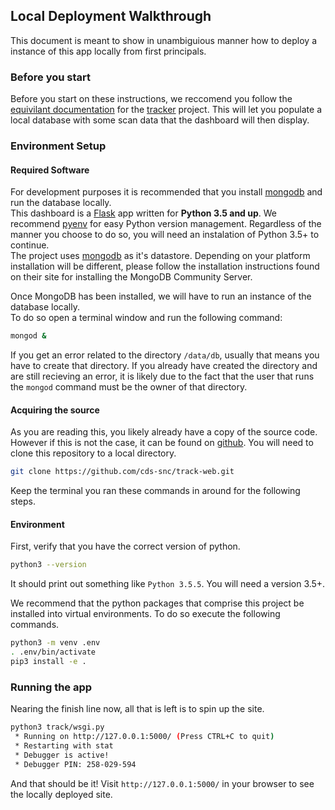 ## Local Deployment Walkthrough

This document is meant to show in unambiguious manner how to deploy a instance of this app locally from first principals.

### Before you start

Before you start on these instructions, we reccomend you follow the [equivilant documentation](https://github.com/cds-snc/tracker/blob/master/docs/local-instructions.md) for the [tracker](https://github.com/cds-snc/tracker) project. This will let you populate a local database with some scan data that the dashboard will then display.

### Environment Setup

#### Required Software

For development purposes it is recommended that you install [mongodb](https://www.mongodb.com/) and run the database locally.  
This dashboard is a [Flask](http://flask.pocoo.org/) app written for **Python 3.5 and up**. We recommend [pyenv](https://github.com/pyenv/pyenv) for easy Python version management. Regardless of the manner you choose to do so, you will need an instalation of Python 3.5+ to continue.  
The project uses [mongodb](https://www.mongodb.com/) as it's datastore. Depending on your platform installation will be different, please follow the installation instructions found on their site for installing the MongoDB Community Server.

Once MongoDB has been installed, we will have to run an instance of the database locally.  
To do so open a terminal window and run the following command:
```bash
mongod &
```

If you get an error related to the directory `/data/db`, usually that means you have to create that directory. If you already have created the directory and are still recieving an error, it is likely due to the fact that the user that runs the `mongod` command must be the owner of that directory.

#### Acquiring the source

As you are reading this, you likely already have a copy of the source code. However if this is not the case, it can be found on [github](https://github.com/cds-snc/track-web). You will need to clone this repository to a local directory.
```bash
git clone https://github.com/cds-snc/track-web.git
```

Keep the terminal you ran these commands in around for the following steps.

#### Environment

First, verify that you have the correct version of python.
```bash
python3 --version
```
It should print out something like `Python 3.5.5`. You will need a version 3.5+.

We recommend that the python packages that comprise this project be installed into virtual environments. To do so execute the following commands.
```bash
python3 -m venv .env
. .env/bin/activate
pip3 install -e .
```

### Running the app

Nearing the finish line now, all that is left is to spin up the site.
```bash
python3 track/wsgi.py
 * Running on http://127.0.0.1:5000/ (Press CTRL+C to quit)
 * Restarting with stat
 * Debugger is active!
 * Debugger PIN: 258-029-594
```
And that should be it! Visit `http://127.0.0.1:5000/` in your browser to see the locally deployed site.
